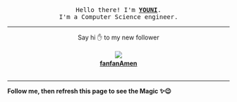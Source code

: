 <p align='center'>
    <samp>Hello there! I'm <b><a href='https://github.com/abdelyouni'>YOUNI</a></b>.<br>
        I'm a Computer Science engineer.
    </samp>
</p>
<hr>
<p align='center'>
    <span>Say hi ✋ to my new follower </span></br></br>
    <img src='https://itspot.ma/github/fanfanAmen_avatar.png'><b></br>
    <a href='https://github.com/fanfanAmen'>fanfanAmen</a></b></br></br>
</p>
<hr>
<b>Follow me, then refresh this page to see the Magic ✨😉</b>